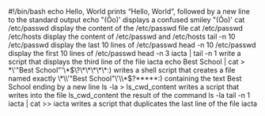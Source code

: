 #!/bin/bash
echo Hello, World prints “Hello, World”, followed by a new line to the standard output
echo \"\(Ôo\)\' displays a confused smiley "(Ôo)'
cat /etc/passwd display the content of the /etc/passwd file
cat /etc/passwd /etc/hosts display the content of /etc/passwd and /etc/hosts
tail -n 10 /etc/passwd display the last 10 lines of /etc/passwd
head -n 10 /etc/passwd display the first 10 lines of /etc/passwd
head -n 3 iacta | tail -n 1 write a script that displays the third line of the file iacta
echo Best School | cat > \*\\'"Best School"\'\\*$\?\*\*\*\*\*:) writes a shell script that creates a file named exactly \*\\'"Best School"\'\\*$\?\*\*\*\*\*:) containing the text Best School ending by a new line
ls -la > ls_cwd_content writes a script that writes into the file ls_cwd_content the result of the command ls -la
tail -n 1 iacta | cat >> iacta writes a script that duplicates the last line of the file iacta


